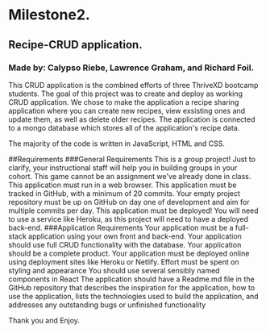 # Milestone2.
## Recipe-CRUD application.
### Made by: Calypso Riebe, Lawrence Graham, and Richard Foil.

This CRUD application is the combined efforts of three ThriveXD bootcamp students. The goal of this project was to create and deploy as working CRUD application.
We chose to make the application a recipe sharing application where you can create new recipes, view exsisting ones and update them, as well as delete older recipes. 
The application is connected to a mongo database which stores all of the application's recipe data. 

The majority of the code is written in JavaScript, HTML and CSS.

##Requirements
###General Requirements
This is a group project!
Just to clarify, your instructional staff will help you in building groups in your cohort.
This game cannot be an assignment we've already done in class.
This application must run in a web browser.
This application must be tracked in GitHub, with a minimum of 20 commits.
Your empty project repository must be up on GitHub on day one of development and aim for multiple commits per day.
This application must be deployed! You will need to use a service like Heroku, as this project will need to have a deployed back-end.
###Application Requirements
Your application must be a full-stack application using your own front and back-end.
Your application should use full CRUD functionality with the database.
Your application should be a complete product.
Your application must be deployed online using deployment sites like Heroku or Netlify.
Effort must be spent on styling and appearance
You should use several sensibly named components in React
The application should have a Readme.md file in the GitHub repository that describes the inspiration for the application, how to use the application, lists the technologies used to build the application, and addresses any outstanding bugs or unfinished functionality



Thank you and Enjoy. 
